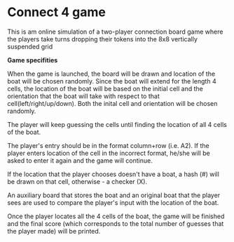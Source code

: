 # Connect 4 game

This is am online simulation of a two-player connection board game where the players take turns dropping their tokens into the 8x8 vertically suspended grid

**Game specifities**

When the game is launched, the board will be drawn and location of the boat will be chosen randomly. Since the boat will extend for the length 4 cells, the location of the boat will be based on the initial cell and the orientation that the boat will take with respect to that cell(left/right/up/down). Both the inital cell and orientation will be chosen randomly.

The player will keep guessing the cells until finding the location of all 4 cells of the boat.

The player's entry should be in the format column+row (i.e. A2). If the player enters location of the cell in the incorrect format, he/she will be asked to enter it again and the game will continue.

If the location that the player chooses doesn't have a boat, a hash (#) will be drawn on that cell, otherwise - a checker (X).

An auxiliary board that stores the boat and an original boat that the player sees are used to compare the player's input with the location of the boat.

Once the player locates all the 4 cells of the boat, the game will be finished and the final score (which corresponds to the total number of guesses that the player made) will be printed.
